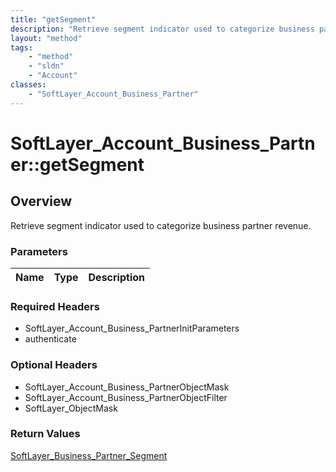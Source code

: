 ```yaml
---
title: "getSegment"
description: "Retrieve segment indicator used to categorize business partner revenue."
layout: "method"
tags:
    - "method"
    - "sldn"
    - "Account"
classes:
    - "SoftLayer_Account_Business_Partner"
---
```

# SoftLayer_Account_Business_Partner::getSegment
## Overview 
Retrieve segment indicator used to categorize business partner revenue.

### Parameters 
|Name | Type | Description |
| --- | --- | --- |


### Required Headers
* SoftLayer_Account_Business_PartnerInitParameters
* authenticate

### Optional Headers
* SoftLayer_Account_Business_PartnerObjectMask
* SoftLayer_Account_Business_PartnerObjectFilter
* SoftLayer_ObjectMask

### Return Values
<a href='/reference/datatypes/SoftLayer_Business_Partner_Segment'>SoftLayer_Business_Partner_Segment </a>

